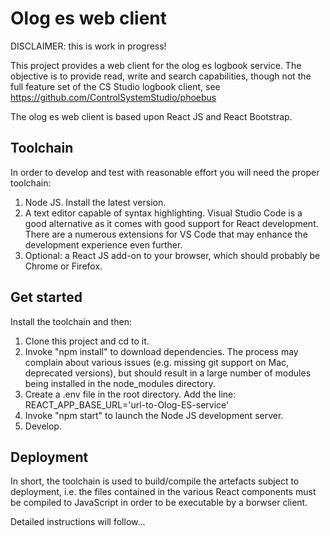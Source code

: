 # Olog es web client

DISCLAIMER: this is work in progress!

This project provides a web client for the olog es logbook service. The objective is to provide read, write and search capabilities, though not the full feature set of the CS Studio logbook client, see https://github.com/ControlSystemStudio/phoebus

The olog es web client is based upon React JS and React Bootstrap.

## Toolchain

In order to develop and test with reasonable effort you will need the proper toolchain:

1) Node JS. Install the latest version.
2) A text editor capable of syntax highlighting. Visual Studio Code is a good alternative as it comes with good support for React development. There are a numerous extensions for VS Code that may enhance the development experience even further.
3) Optional: a React JS add-on to your browser, which should probably be Chrome or Firefox.

## Get started

Install the toolchain and then:

1) Clone this project and cd to it.
2) Invoke "npm install" to download dependencies. The process may complain about various issues (e.g. missing git support on Mac, deprecated versions), but should result in a large number of modules being installed in the node_modules directory.
3) Create a .env file in the root directory. Add the line:
   REACT_APP_BASE_URL='url-to-Olog-ES-service'
4) Invoke "npm start" to launch the Node JS development server.
5) Develop.

## Deployment

In short, the toolchain is used to build/compile the artefacts subject to deployment, i.e. the files contained in the various React components must be compiled to JavaScript in order to be executable by a borwser client. 

Detailed instructions will follow...




